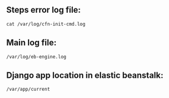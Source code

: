 ## Steps error log file:
 `cat /var/log/cfn-init-cmd.log`

## Main log file:
`/var/log/eb-engine.log`

## Django app location in elastic beanstalk:
`/var/app/current`
 
